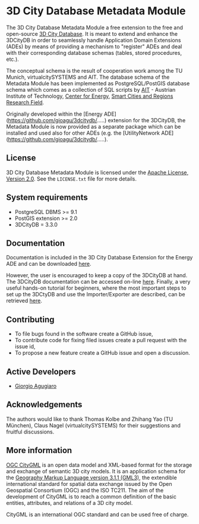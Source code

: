 3D City Database Metadata Module
================

The 3D City Database Metadata Module a free extension to the free and open-source [3D City Database](http://www.3dcitydb.org). It is meant to extend and enhance the 3DCityDB in order to seamlessly handle Application Domain Extensions (ADEs) by means of providing a mechanism to "register" ADEs and deal with their corresponding database schemas (tables, stored procedures, etc.).

The conceptual schema is the result of cooperation work among the TU Munich, virtualcitySYSTEMS and AIT. The database schema of the Metadata Module has been implemented as PostgreSQL/PostGIS database schema which comes as a collection of SQL scripts by [AIT](https://www.ait.ac.at/en/) - Austrian Institute of Technology, [Center for Energy](https://www.ait.ac.at/en/about-the-ait/center/center-for-energy), [Smart Cities and Regions Research Field](https://www.ait.ac.at/en/research-fields/smart-cities-and-regions).

Originally developed within the [Energy ADE] (https://github.com/gioagu/3dcitydb/.....) extension for the 3DCityDB, the Metadata Module is now provided as a separate package which can be installed and used also for other ADEs (e.g. the [UtilityNetwork ADE] (https://github.com/gioagu/3dcitydb/.....).

License
-------
3D City Database Metadata Module is licensed under the [Apache License, Version 2.0](http://www.apache.org/licenses/LICENSE-2.0). See the `LICENSE.txt` file for more details.

System requirements
-------------------
* PostgreSQL DBMS >= 9.1 
* PostGIS extension >= 2.0
* 3DCityDB = 3.3.0

Documentation
-------------
Documentation is included in the 3D City Database Extension for the Energy ADE and can be downloaded [here](https://github.com/gioagu/3dcitydb/03_energy_ade/xxxxxxx).

However, the user is encouraged to keep a copy of the 3DCityDB at hand. The 3DCityDB documentation can be accessed on-line [here](https://github.com/3dcitydb/3dcitydb/tree/master/Documentation).
Finally, a very useful hands-on tutorial for beginners, where the most important steps to set up the 3DCtyDB and use the Importer/Exporter are described, can be retrieved [here](https://github.com/3dcitydb/tutorials).

Contributing
------------
* To file bugs found in the software create a GitHub issue,
* To contribute code for fixing filed issues create a pull request with the issue id,
* To propose a new feature create a GitHub issue and open a discussion.

Active Developers
--------------------
* [Giorgio Agugiaro](mailto:giorgio.agugiaro@ait.ac.at)

Acknowledgements  
-----------------------------------
The authors would like to thank Thomas Kolbe and Zhihang Yao (TU München), Claus Nagel (virtualcitySYSTEMS) for their suggestions and fruitful discussions.

More information
----------------
[OGC CityGML](http://www.opengeospatial.org/standards/citygml) is an open data model and XML-based format for the storage and exchange of semantic 3D city models. It is an application schema for the [Geography Markup Language version 3.1.1 (GML3)](http://www.opengeospatial.org/standards/gml), the extendible international standard for spatial data exchange issued by the Open Geospatial Consortium (OGC) and the ISO TC211. The aim of the development of CityGML is to reach a common definition of the basic entities, attributes, and relations of a 3D city model.

CityGML is an international OGC standard and can be used free of charge.
